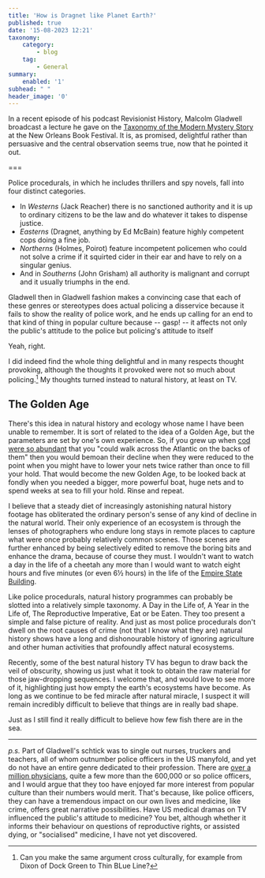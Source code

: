 ```yaml
---
title: 'How is Dragnet like Planet Earth?'
published: true
date: '15-08-2023 12:21'
taxonomy:
    category:
        - blog
    tag:
        - General
summary:
    enabled: '1'
subhead: " "
header_image: '0'
---
```


In a recent episode of his podcast Revisionist History, Malcolm Gladwell broadcast a lecture he gave on the [Taxonomy of the Modern Mystery Story](https://www.pushkin.fm/podcasts/revisionist-history/taxonomy-of-the-modern-mystery-story) at the New Orleans Book Festival. It is, as promised, delightful rather than persuasive and the central observation seems true, now that he pointed it out.

===

Police procedurals, in which he includes thrillers and spy novels, fall into four distinct categories.

* In *Westerns* (Jack Reacher) there is no sanctioned authority and it is up to ordinary citizens to be the law and do whatever it takes to dispense justice.
* *Easterns* (Dragnet, anything by Ed McBain) feature highly competent cops doing a fine job.
* *Northerns* (Holmes, Poirot) feature incompetent policemen who could not solve a crime if it squirted cider in their ear and have to rely on a singular genius.
* And in *Southerns* (John Grisham) all authority is malignant and corrupt and it usually triumphs in the end.

Gladwell then in Gladwell fashion makes a convincing case that each of these genres or stereotypes does actual policing a disservice because it fails to show the reality of police work, and he ends up calling for an end to that kind of thing in popular culture because -- gasp! -- it affects not only the public's attitude to the police but policing's attitude to itself

Yeah, right.

I did indeed find the whole thing delightful and in many respects thought provoking, although the thoughts it provoked were not so much about policing.[^1] My thoughts turned instead to natural history, at least on TV. 

## The Golden Age

There's this idea in natural history and ecology whose name I have been unable to remember. It is sort of related to the idea of a Golden Age, but the parameters are set by one's own experience. So, if you grew up when [cod were so abundant](https://corporate.discovery.com/discovery-newsroom/discovery-explores-the-complex-collapse-of-the-historic-new-england-cod-fishery-in-sacred-cod/) that you "could walk across the Atlantic on the backs of them" then you would bemoan their decline when they were reduced to the point when you might have to lower your nets twice rather than once to fill your hold. That would become the new Golden Age, to be looked back at fondly when you needed a bigger, more powerful boat, huge nets and to spend weeks at sea to fill your hold. Rinse and repeat.

I believe that a steady diet of increasingly astonishing natural history footage has obliterated the ordinary person's sense of any kind of decline in the natural world. Their only experience of an ecosystem is through the lenses of photographers who endure long stays in remote places to capture what were once probably relatively common scenes. Those scenes are further enhanced by being selectively edited to remove the boring bits and enhance the drama, because of course they must. I wouldn't want to watch a day in the life of a cheetah any more than I would want to watch eight hours and five minutes (or even 6½ hours) in the life of the [Empire State Building](https://en.wikipedia.org/wiki/Empire_(1965_film)).

Like police procedurals, natural history programmes can probably be slotted into a relatively simple taxonomy. A Day in the Life of, A Year in the Life of, The Reproductive Imperative, Eat or be Eaten. They too present a simple and false picture of reality. And just as most police procedurals don't dwell on the root causes of crime (not that I know what they are) natural history shows have a long and dishonourable history of ignoring agriculture and other human activities that profoundly affect natural ecosystems.

Recently, some of the best natural history TV has begun to draw back the veil of obscurity, showing us just what it took to obtain the raw material for those jaw-dropping sequences. I welcome that, and would love to see more of it, highlighting just how empty the earth's ecosystems have become. As long as we continue to be fed miracle after natural miracle, I suspect it will remain incredibly difficult to believe that things are in really bad shape. 

Just as I still find it really difficult to believe how few fish there are in the sea.

----

*p.s.* Part of Gladwell's schtick was to single out nurses, truckers and teachers, all of whom outnumber police officers in the US manyfold, and yet do not have an entire genre dedicated to their profession. There are [over a million physicians](https://www.statista.com/statistics/186269/total-active-physicians-in-the-us/), quite a few more than the 600,000 or so police officers, and I would argue that they too have enjoyed far more interest from popular culture than their numbers would merit. That's because, like police officers, they can have a tremendous impact on our own lives and medicine, like crime, offers great narrative possibilities. Have US medical dramas on TV influenced the public's attitude to medicine? You bet, although whether it informs their behaviour on questions of reproductive rights, or assisted dying, or "socialised" medicine, I have not yet discovered.

[^1]: Can you make the same argument cross culturally, for example from Dixon of Dock Green to Thin BLue Line?